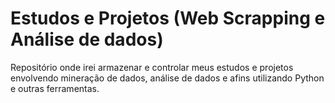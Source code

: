 # Estudos e Projetos (Web Scrapping e Análise de dados)

Repositório onde irei armazenar e controlar meus estudos e projetos envolvendo mineração de dados, análise de dados e afins utilizando Python e outras ferramentas.
